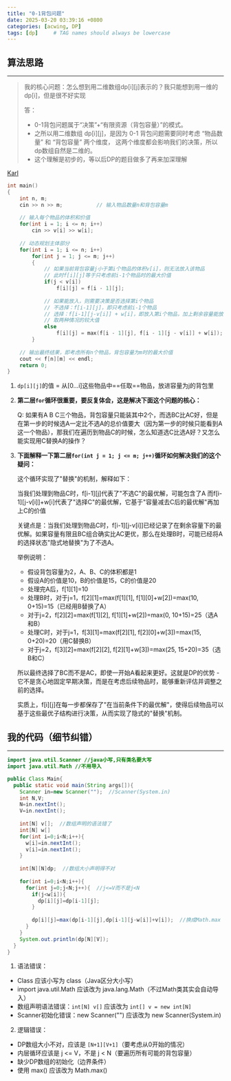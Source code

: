 ```yaml
---
title: "0-1背包问题"
date: 2025-03-20 03:39:16 +0800
categories: [acwing, DP]
tags: [dp]     # TAG names should always be lowercase
---
```



算法思路
---
---

> 我的核心问题：怎么想到用二维数组dp\[i]\[j]表示的？我只能想到用一维的dp\[i]，但是很不好实现
> 
> 答：
> - 0-1背包问题属于“决策”+“有限资源（背包容量）”的模式。
> - 之所以用二维数组 dp\[i]\[j]，是因为 0-1 背包问题需要同时考虑 “物品数量” 和 “背包容量” 两个维度，
> 这两个维度都会影响我们的决策，所以dp数组自然是二维的。
> - 这个理解是初步的，等以后DP的题目做多了再来加深理解


[Karl](https://www.bilibili.com/video/BV1cg411g7Y6?vd_source=3bdded820f6a4ab7fb95ff48d96608df)

```cpp
int main() 
{
    int n, m;   
    cin >> n >> m;           // 输入物品数量n和背包容量m
    
    // 输入每个物品的体积和价值
    for(int i = 1; i <= n; i++) 
        cin >> v[i] >> w[i];
        
    // 动态规划主体部分
    for(int i = 1; i <= n; i++) 
        for(int j = 1; j <= m; j++)
        {
            // 如果当前背包容量j小于第i个物品的体积v[i]，则无法放入该物品
            // 此时f[i][j]等于只考虑前i-1个物品时的最大价值
            if(j < v[i]) 
                f[i][j] = f[i - 1][j];
                
            // 如果能放入，则需要决策是否选择第i个物品
            // 不选择：f[i-1][j]，即只考虑前i-1个物品
            // 选择：f[i-1][j-v[i]] + w[i]，即放入第i个物品，加上剩余容量能放的最大价值
            // 取两种情况的较大值
            else    
                f[i][j] = max(f[i - 1][j], f[i - 1][j - v[i]] + w[i]);
        }
        
    // 输出最终结果，即考虑所有n个物品，背包容量为m时的最大价值
    cout << f[n][m] << endl;
    return 0;
}
```

1. `dp[i][j]`的值 = 从\[0...i]这些物品中==任取==物品，放进容量为j的背包里

2. **第二层`for`循环很重要，要反复体会，这是解决下面这个问题的核心：**
	
	Q: 如果有A B C三个物品，背包容量只能装其中2个，而选BC比AC好，但是在第一步的时候选A一定比不选A的总价值要大（因为第一步的时候只能看到A这一个物品），那我们在遍历到物品C的时候，怎么知道选C比选A好？又怎么能实现用C替换A的操作？


3. **下面解释一下第二层`for(int j = 1; j <= m; j++)`循环如何解决我们的这个疑问：**
	
	这个循环实现了"替换"的机制，解释如下：
	
	当我们处理到物品C时，f\[i-1]\[j]代表了"不选C"的最优解，可能包含了A
	而f\[i-1]\[j-v\[i]]+w\[i]代表了"选择C"的最优解，它基于"容量减去C后的最优解"再加上C的价值
	
	关键点是：当我们处理到物品C时，f\[i-1]\[j-v\[i]]已经记录了在剩余容量下的最优解。如果容量有限且BC组合确实比AC更优，那么在处理B时，可能已经将A的选择状态"隐式地替换"为了不选A。
	
	举例说明：
	
	- 假设背包容量为2，A、B、C的体积都是1
	- 假设A的价值是10，B的价值是15，C的价值是20
	- 处理完A后，f\[1]\[1]=10
	- 处理B时，对于j=1，f\[2]\[1]=max(f\[1]\[1], f\[1]\[0]+w\[2])=max(10, 0+15)=15（已经用B替换了A）
	- 对于j=2，f\[2]\[2]=max(f\[1]\[2], f\[1]\[1]+w\[2])=max(0, 10+15)=25（选A和B）
	- 处理C时，对于j=1，f\[3]\[1]=max(f\[2]\[1], f\[2]\[0]+w\[3])=max(15, 0+20)=20（用C替换B）
	- 对于j=2，f\[3]\[2]=max(f\[2]\[2], f\[2]\[1]+w\[3])=max(25, 15+20)=35（选B和C）
	
	所以最终选择了BC而不是AC，即使一开始A看起来更好。这就是DP的优势 - 它不是贪心地固定早期决策，而是在考虑后续物品时，能够重新评估并调整之前的选择。
	
	实质上，f\[i]\[j]在每一步都保存了"在当前条件下的最优解"，使得后续物品可以基于这些最优子结构进行决策，从而实现了隐式的"替换"机制。


我的代码（细节纠错）
---
---
```java
import java.util.Scanner //java小写,只有类名要大写
import java.util.Math //不用导入

public Class Main{
  public static void main(String args[]){
    Scanner in=new Scanner("");  //Scanner(System.in)
    int N,V;
    N=in.nextInt();
    V=in.nextInt();
    
    int[N] v[];  //数组声明的语法错了
    int[N] w[]
    for(int i=0;i<N;i++){
      w[i]=in.nextInt();
      v[i]=in.nextInt();
    }
    
    int[N][N]dp;  //数组大小声明得不对
    
    for(int i=0;i<N;i++){
      for(int j=0;j<N;j++){  //j<=V而不是j<N
        if(j<w[i]){
          dp[i][j]=dp[i-1][j];
        }
        
        dp[i][j]=max(dp[i-1][j],dp[i-1][j-w[i]]+v[i]);  //换成Math.max
      }
    }
    System.out.println(dp[N][V]);
  }
}
```
1. 语法错误：
- Class 应该小写为 class（Java区分大小写）
- import java.util.Math 应该改为 java.lang.Math（不过Math类其实会自动导入）
- 数组声明语法错误：`int[N] v[]` 应该改为 `int[] v = new int[N]`
- Scanner初始化错误：new Scanner("") 应该改为 new Scanner(System.in)

2. 逻辑错误：
- DP数组大小不对，应该是 `[N+1][V+1]`（要考虑从0开始的情况）
- 内层循环应该是 j <= V，不是 j < N（要遍历所有可能的背包容量）
- 缺少DP数组的初始化（边界条件）
- 使用 max() 应该改为 Math.max()

